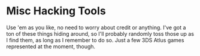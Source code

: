 Misc Hacking Tools
==================

Use 'em as you like, no need to worry about credit or anything.
I've got a ton of these things hiding around, so I'll probably randomly toss
those up as I find them, as long as I remember to do so. Just a few 3DS Atlus
games represented at the moment, though.
